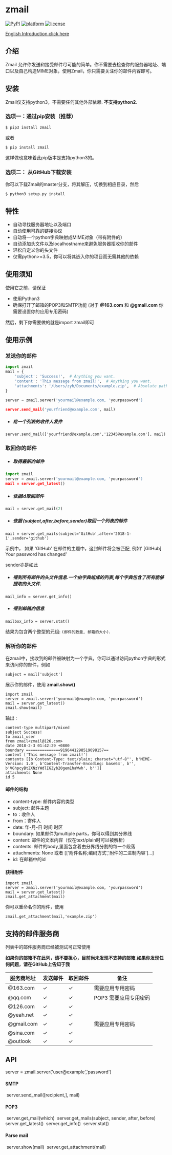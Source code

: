 # zmail

[![PyPI](https://img.shields.io/pypi/v/yagmail.svg?style=flat-square)]()
[![platform](https://img.shields.io/badge/python-3.5-green.svg)]()
[![license](https://img.shields.io/github/license/mashape/apistatus.svg?style=flat-square)]()

[English Introduction click here](https://github.com/ZYunH/zmail/blob/master/README.md)

## 介绍

Zmail 允许你发送和接受邮件尽可能的简单。你不需要去检查你的服务器地址、端口以及自己构造MIME对象，使用Zmail，你只需要关注你的邮件内容即可。

## 安装

Zmail仅支持python3，不需要任何其他外部依赖. **不支持python2**.

### 选项一：通过pip安装（推荐）

```
$ pip3 install zmail
```

或者

```
$ pip install zmail
```

这样做也意味着此pip版本是支持python3的。

### 选项二： 从GitHub下载安装

你可以下载Zmail的master分支，将其解压，切换到相应目录，然后

```
$ python3 setup.py install
```

## 特性

- 自动寻找服务器地址以及端口
- 自动使用可靠的链接协议
- 自动将一个python字典映射成MIME对象（带有附件的）
- 自动添加头文件以及localhostname来避免服务器拒收你的邮件
- 轻松自定义你的头文件
- 仅需python>=3.5，你可以将其嵌入你的项目而无需其他的依赖

## 使用须知

使用它之前，请保证

- 使用Python3
- 确保打开了邮箱的POP3和SMTP功能 (对于 **@163.com** 和 **@gmail.com** 你需要设置你的应用专用密码)

然后，剩下你需要做的就是import zmail即可

## 使用示例

### 发送你的邮件

```python
import zmail
mail = {
    'subject': 'Success!',  # Anything you want.
    'content': 'This message from zmail!',  # Anything you want.
    'attachments': '/Users/zyh/Documents/example.zip',  # Absolute path will be better.
}

server = zmail.server('yourmail@example.com, 'yourpassword')

server.send_mail('yourfriend@example.com', mail)
```

- ##### 给一个列表的收件人发件

```
server.send_mail(['yourfriend@example.com','12345@example.com'], mail)
```



### 取回你的邮件

- ##### 取得最新的邮件

```python
import zmail
server = zmail.server('yourmail@example.com, 'yourpassword')
mail = server.get_latest()
```

- ##### 依据id取回邮件

```python
mail = server.get_mail(2)
```

- ##### 依据 (subject,after,before,sender)取回一个列表的邮件

```
mail = server.get_mails(subject='GitHub',after='2018-1-1',sender='github')
```

示例中， 如果 'GitHub' 在邮件的主题中，这封邮件将会被匹配, 例如'  [GitHub] Your password has changed'

sender亦是如此

- ##### 得到所有邮件的头文件信息.一个由字典组成的列表,每个字典包含了所有能够提取的头文件.

```
mail_info = server.get_info()
```

- ##### 得到邮箱的信息

```
mailbox_info = server.stat()
```

结果为包含两个整型的元组: `(邮件的数量, 邮箱的大小)`.

### 解析你的邮件

在zmail中，接收到的邮件被映射为一个字典，你可以通过访问python字典的形式来访问你的邮件，例如

```
subject = mail['subject']
```

展示你的邮件，使用 **zmail.show()**

```
import zmail
server = zmail.server('yourmail@example.com, 'yourpassword')
mail = server.get_latest()
zmail.show(mail)
```

输出 :

```
content-type multipart/mixed
subject Success!
to zmail_user
from zmail<zmail@126.com>
date 2018-2-3 01:42:29 +0800
boundary ===============9196441298519098157==
content ['This message from zmail!']
contents [[b'Content-Type: text/plain; charset="utf-8"', b'MIME-Version: 1.0', b'Content-Transfer-Encoding: base64', b'', b'VGhpcyBtZXNzYWdlIGZyb20gem1haWwh', b'']]
attachments None
id 5
```

#### **邮件的结构**

- content-type: 邮件内容的类型
- subject: 邮件主题
- to：收件人
- from：寄件人
- date: 年-月-日 时间 时区
- boundary: 如果邮件为multiple parts，你可以得到其分界线
- content: 邮件的文本内容（仅在text/plain时可以被解析）
- contents: 邮件的body,里面包含着由分界线分割的每一个段落
- attachments: None 或者 [['附件名称;编码方式','附件的二进制内容']...]
- id: 在邮箱中的id

#### **获得附件**

```
import zmail
server = zmail.server('yourmail@example.com, 'yourpassword')
mail = server.get_latest()
zmail.get_attachment(mail)
```

你可以重命名你的附件，使用

```
zmail.get_attachment(mail,'example.zip')
```



## 支持的邮件服务商

列表中的邮件服务商已经被测试可正常使用

**如果你的邮箱不在此列，请不要担心，目前尚未发现不支持的邮箱.如果你发现任何问题，请在GitHub上告知于我**  

| 服务商地址      | 发送邮件 | 取回邮件 | 备注            |
| ---------- | ---- | ---- | ------------- |
| @163.com   | ✓    | ✓    | 需要应用专用密码      |
| @qq.com    | ✓    | ✓    | POP3 需要应用专用密码 |
| @126.com   | ✓    | ✓    |               |
| @yeah.net  | ✓    | ✓    |               |
| @gmail.com | ✓    | ✓    | 需要应用专用密码      |
| @sina.com  | ✓    | ✓    |               |
| @outlook   | ✓    | ✓    |               |

## API 

server = zmail.server('user@example','password')

#### SMTP

​    server.send_mail([recipient,], mail)

#### POP3

​    server.get_mail(which)
​    server.get_mails(subject, sender, after, before)
​    server.get_latest()
​    server.get_info()
​    server.stat()

#### Parse mail

​    server.show(mail)
​    server.get_attachment(mail)
